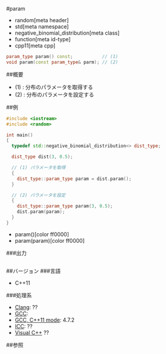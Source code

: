 #param
* random[meta header]
* std[meta namespace]
* negative_binomial_distribution[meta class]
* function[meta id-type]
* cpp11[meta cpp]

```cpp
param_type param() const;           // (1)
void param(const param_type& parm); // (2)
```

##概要
- (1) : 分布のパラメータを取得する
- (2) : 分布のパラメータを設定する


##例
```cpp
#include <iostream>
#include <random>

int main()
{
  typedef std::negative_binomial_distribution<> dist_type;

  dist_type dist(3, 0.5);

  // (1) パラメータを取得
  {
    dist_type::param_type param = dist.param();
  }

  // (2) パラメータを設定
  {
    dist_type::param_type param(3, 0.5);
    dist.param(param);
  }
}
```
* param()[color ff0000]
* param(param)[color ff0000]

###出力
```
```

##バージョン
###言語
- C++11

###処理系
- [Clang](/implementation.md#clang): ??
- [GCC](/implementation.md#gcc): 
- [GCC, C++11 mode](/implementation.md#gcc): 4.7.2
- [ICC](/implementation.md#icc): ??
- [Visual C++](/implementation.md#visual_cpp) ??


##参照


